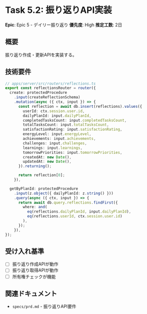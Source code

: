 # Task 5.2: 振り返りAPI実装

**Epic**: Epic 5 - デイリー振り返り
**優先度**: High
**推定工数**: 2日

## 概要
振り返り作成・更新APIを実装する。

## 技術要件

```typescript
// apps/server/src/routers/reflections.ts
export const reflectionsRouter = router({
  create: protectedProcedure
    .input(createReflectionSchema)
    .mutation(async ({ ctx, input }) => {
      const reflection = await db.insert(reflections).values({
        userId: ctx.session.user.id,
        dailyPlanId: input.dailyPlanId,
        completedTasksCount: input.completedTasksCount,
        totalTasksCount: input.totalTasksCount,
        satisfactionRating: input.satisfactionRating,
        energyLevel: input.energyLevel,
        achievements: input.achievements,
        challenges: input.challenges,
        learnings: input.learnings,
        tomorrowPriorities: input.tomorrowPriorities,
        createdAt: new Date(),
        updatedAt: new Date(),
      }).returning();

      return reflection[0];
    }),

  getByPlanId: protectedProcedure
    .input(z.object({ dailyPlanId: z.string() }))
    .query(async ({ ctx, input }) => {
      return await db.query.reflections.findFirst({
        where: and(
          eq(reflections.dailyPlanId, input.dailyPlanId),
          eq(reflections.userId, ctx.session.user.id)
        ),
      });
    }),
});
```

## 受け入れ基準

- [ ] 振り返り作成APIが動作
- [ ] 振り返り取得APIが動作
- [ ] 所有権チェックが機能

## 関連ドキュメント

- `specs/prd.md` - 振り返りAPI要件
